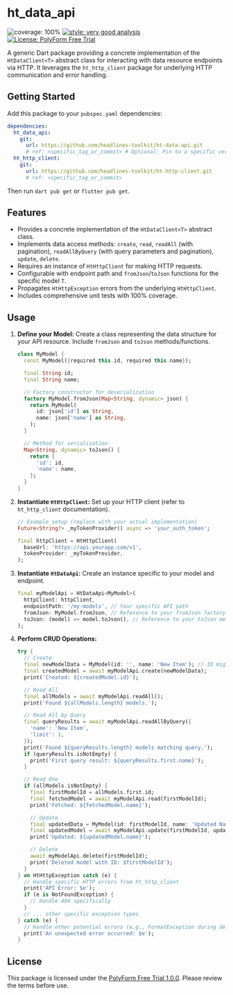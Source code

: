 # ht_data_api

![coverage: 100%](https://img.shields.io/badge/coverage-100-green)
[![style: very good analysis](https://img.shields.io/badge/style-very_good_analysis-B22C89.svg)](https://pub.dev/packages/very_good_analysis)
[![License: PolyForm Free Trial](https://img.shields.io/badge/License-PolyForm%20Free%20Trial-blue)](https://polyformproject.org/licenses/free-trial/1.0.0)

A generic Dart package providing a concrete implementation of the `HtDataClient<T>` abstract class for interacting with data resource endpoints via HTTP. It leverages the `ht_http_client` package for underlying HTTP communication and error handling.

## Getting Started

Add this package to your `pubspec.yaml` dependencies:

```yaml
dependencies:
  ht_data_api:
    git:
      url: https://github.com/headlines-toolkit/ht-data-api.git
      # ref: <specific_tag_or_commit> # Optional: Pin to a specific version
  ht_http_client:
    git:
      url: https://github.com/headlines-toolkit/ht-http-client.git
      # ref: <specific_tag_or_commit>
```

Then run `dart pub get` or `flutter pub get`.

## Features

*   Provides a concrete implementation of the `HtDataClient<T>` abstract class.
*   Implements data access methods: `create`, `read`, `readAll` (with pagination), `readAllByQuery` (with query parameters and pagination), `update`, `delete`.
*   Requires an instance of `HtHttpClient` for making HTTP requests.
*   Configurable with endpoint path and `fromJson`/`toJson` functions for the specific model `T`.
*   Propagates `HtHttpException` errors from the underlying `HtHttpClient`.
*   Includes comprehensive unit tests with 100% coverage.

## Usage

1.  **Define your Model:** Create a class representing the data structure for your API resource. Include `fromJson` and `toJson` methods/functions.

    ```dart
    class MyModel {
      const MyModel({required this.id, required this.name});

      final String id;
      final String name;

      // Factory constructor for deserialization
      factory MyModel.fromJson(Map<String, dynamic> json) {
        return MyModel(
          id: json['id'] as String,
          name: json['name'] as String,
        );
      }

      // Method for serialization
      Map<String, dynamic> toJson() {
        return {
          'id': id,
          'name': name,
        };
      }
    }
    ```

2.  **Instantiate `HtHttpClient`:** Set up your HTTP client (refer to `ht_http_client` documentation).

    ```dart
    // Example setup (replace with your actual implementation)
    Future<String?> _myTokenProvider() async => 'your_auth_token';

    final httpClient = HtHttpClient(
      baseUrl: 'https://api.yourapp.com/v1',
      tokenProvider: _myTokenProvider,
    );
    ```

3.  **Instantiate `HtDataApi`:** Create an instance specific to your model and endpoint.

    ```dart
    final myModelApi = HtDataApi<MyModel>(
      httpClient: httpClient,
      endpointPath: '/my-models', // Your specific API path
      fromJson: MyModel.fromJson, // Reference to your fromJson factory/function
      toJson: (model) => model.toJson(), // Reference to your toJson method/function
    );
    ```

4.  **Perform CRUD Operations:**

    ```dart
    try {
      // Create
      final newModelData = MyModel(id: '', name: 'New Item'); // ID might be ignored by API
      final createdModel = await myModelApi.create(newModelData);
      print('Created: ${createdModel.id}');

      // Read All
      final allModels = await myModelApi.readAll();
      print('Found ${allModels.length} models.');

      // Read All by Query
      final queryResults = await myModelApi.readAllByQuery({
        'name': 'New Item',
        'limit': 1,
      });
      print('Found ${queryResults.length} models matching query.');
      if (queryResults.isNotEmpty) {
        print('First query result: ${queryResults.first.name}');
      }

      // Read One
      if (allModels.isNotEmpty) {
        final firstModelId = allModels.first.id;
        final fetchedModel = await myModelApi.read(firstModelId);
        print('Fetched: ${fetchedModel.name}');

        // Update
        final updatedData = MyModel(id: firstModelId, name: 'Updated Name');
        final updatedModel = await myModelApi.update(firstModelId, updatedData);
        print('Updated: ${updatedModel.name}');

        // Delete
        await myModelApi.delete(firstModelId);
        print('Deleted model with ID: $firstModelId');
      }
    } on HtHttpException catch (e) {
      // Handle specific HTTP errors from ht_http_client
      print('API Error: $e');
      if (e is NotFoundException) {
        // Handle 404 specifically
      }
      // ... other specific exception types
    } catch (e) {
      // Handle other potential errors (e.g., FormatException during deserialization)
      print('An unexpected error occurred: $e');
    }
    ```

## License

This package is licensed under the [PolyForm Free Trial 1.0.0](LICENSE). Please review the terms before use.
